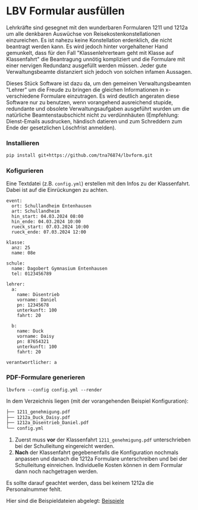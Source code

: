 # LBV Formular ausfüllen

Lehrkräfte sind gesegnet mit den wunderbaren Formularen 1211 und 1212a um alle denkbaren Auswüchse von Reisekostenkonstellationen einzureichen. Es ist nahezu keine Konstellation erdenklich, die nicht beantragt werden kann. Es wird jedoch hinter vorgehaltener Hand gemunkelt, dass für den Fall "Klassenlehrerteam geht mit Klasse auf Klassenfahrt" die Beantragung unnötig kompliziert und die Formulare mit einer nervigen Redundanz ausgefüllt werden müssen. Jeder gute Verwaltungsbeamte distanziert sich jedoch von solchen infamen Aussagen. 

Dieses Stück Software ist dazu da, um den gemeinen Verwaltungsbeamten "Lehrer" um die Freude zu bringen die gleichen Informationen in x-verschiedene Formulare einzutragen. Es wird deutlich angeraten diese Software nur zu benutzen, wenn vorangehend ausreichend stupide, redundante und obsolete Verwaltungsaufgaben ausgeführt wurden um die natürliche Beamtenstaubschicht nicht zu verdünnhäuten (Empfehlung: Dienst-Emails ausdrucken, händisch datieren und zum Schreddern zum Ende der gesetzlichen Löschfrist anmelden).

### Installieren

```bash
pip install git+https://github.com/tna76874/lbvform.git
```

### Kofigurieren

Eine Textdatei (z.B. `config.yml`) erstellen mit den Infos zu der Klassenfahrt. Dabei ist auf die Einrückungen zu achten.

```
event:
  ort: Schullandheim Entenhausen
  art: Schullandheim
  hin_start: 04.03.2024 08:00
  hin_ende: 04.03.2024 10:00
  rueck_start: 07.03.2024 10:00
  rueck_ende: 07.03.2024 12:00

klasse:
  anz: 25
  name: 08e

schule:
  name: Dagobert Gymnasium Entenhausen
  tel: 0123456789

lehrer:
  a:
    name: Düsentrieb
    vorname: Daniel
    pn: 12345678
    unterkunft: 100
    fahrt: 20

  b:
    name: Duck
    vorname: Daisy
    pn: 87654321
    unterkunft: 100
    fahrt: 20

verantwortlicher: a
```

### PDF-Formulare generieren

```
lbvform --config config.yml --render
```

In dem Verzeichnis liegen (mit der vorangehenden Beispiel Konfiguration):

```bash
├── 1211_genehmigung.pdf
├── 1212a_Duck_Daisy.pdf
├── 1212a_Düsentrieb_Daniel.pdf
└── config.yml
```

1. Zuerst muss **vor** der Klassenfahrt `1211_genehmigung.pdf` unterschrieben bei der Schulleitung eingereicht werden.
2. **Nach** der Klassenfahrt gegebenenfalls die Konfiguration nochmals anpassen und danach die 1212a Formulare unterschreiben und bei der Schulleitung einreichen. Individuelle Kosten können in dem Formular dann noch nachgetragen werden.

Es sollte darauf geachtet werden, dass bei keinem 1212a die Personalnummer fehlt.

Hier sind die Beispieldateien abgelegt: [Beispiele](examples/)

